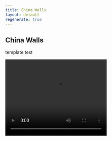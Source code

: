 ```yaml
---
title: China Walls
layout: default
regenerate: true
---
```


## China Walls


template test 
<p>
<video width="320" height="240" controls>
<source src="../oahuv1/images/walls1.webm" type="video/webm">
  Your browser does not support the video tag.
</video>
</p>
